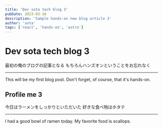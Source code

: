 ```yaml
---
title: 'Dev sota tech blog 3'
pubDate: 2023-03-16
description: 'Sample hands-on new blog article 3'
author: 'sota'
tags: ['react', 'hands-on', 'astro']
---
```


# Dev sota tech blog 3

最初の俺のブログの記事となる
もちろんハンズオンということをお忘れなく

---

This will be my first blog post.
Don't forget, of course, that it's hands-on.

## Profile me 3

今日はラーメンをしっかりといただいた
好きな食べ物はホタテ

---

I had a good bowl of ramen today.
My favorite food is scallops.

